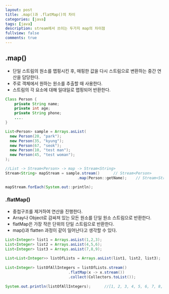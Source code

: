 ```yaml
---
layout: post
title: .map()과 .flatMap()의 차이
categories: [java]
tags: [java]
description: stream에서 쓰이는 두가지 map의 차이점
fullview: false
comments: true
---
```


## .map()
* 단일 스트림의 원소를 맵핑시킨 후, 매핑한 값을 다시 스트림으로 변환하는 중간 연산을 담당한다.
* 주로 객체에서 원하는 원소를 추출할 때 사용한다.
* 스트림의 각 요소에 대해 일대일로 맵핑되어 반환한다.

```java
Class Person {
	private String name;
	private int age;
	private String phone;
	....
}
```

```java
List<Person> sample = Arrays.asList(
  new Person(20, "park");
  new Person(35, "kyung");
  new Person(67, "seok");
  new Person(10, "test man");
  new Person(45, "test woman");
);

//List -> Stream<Person> -> map -> Stream<String>
Stream<String> mapStream = sample.stream()		// Stream<Person>
								.map(Person::getName);    // Stream<String>

mapStream.forEach(System.out::println);
```

### .flatMap()
* 중첩구조를 제거하여 연산을 진행한다.
* Array나 Object로 감싸져 있는 모든 원소를 단일 원소 스트림으로 반환한다.
* flatMap은 가장 작은 단위의 단일 스트림으로 반환한다.
* map()과 flatten 과정이 같이 일어난다고 생각할 수 있다.

``` java
List<Integer> list1 = Arrays.asList(1,2,3);
List<Integer> list2 = Arrays.asList(4,5,6);
List<Integer> list3 = Arrays.asList(7,8,9);
 
List<List<Integer>> listOfLists = Arrays.asList(list1, list2, list3);
 
List<Integer> listOfAllIntegers = listOfLists.stream()
                            .flatMap(x -> x.stream())
                            .collect(Collectors.toList());
 
System.out.println(listOfAllIntegers);      //[1, 2, 3, 4, 5, 6, 7, 8, 9]
```